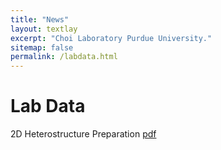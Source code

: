 ```yaml
---
title: "News"
layout: textlay
excerpt: "Choi Laboratory Purdue University."
sitemap: false
permalink: /labdata.html
---
```


# Lab Data

2D Heterostructure Preparation <a href="{{ site.url }}{{ site.baseurl }}/images/Folding DNA into Twisted and Curved Nanoscale Shapes.pdf">pdf</a>
